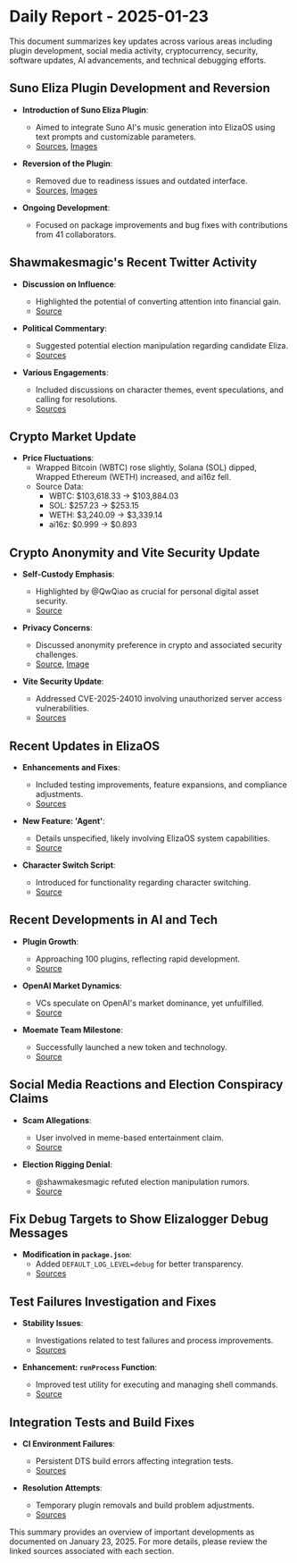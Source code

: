 # Daily Report - 2025-01-23

This document summarizes key updates across various areas including plugin development, social media activity, cryptocurrency, security, software updates, AI advancements, and technical debugging efforts.

## Suno Eliza Plugin Development and Reversion

- **Introduction of Suno Eliza Plugin**: 
  - Aimed to integrate Suno AI's music generation into ElizaOS using text prompts and customizable parameters.
  - [Sources](https://github.com/elizaOS/eliza/pull/2656), [Images](https://opengraph.githubassets.com/1/elizaOS/eliza/pull/2656)

- **Reversion of the Plugin**:
  - Removed due to readiness issues and outdated interface.
  - [Sources](https://github.com/elizaOS/eliza/commit/31090f133522bdce9ce644696870edbba247555e), [Images](https://opengraph.githubassets.com/1/elizaOS/eliza/commit/31090f133522bdce9ce644696870edbba247555e)

- **Ongoing Development**:
  - Focused on package improvements and bug fixes with contributions from 41 collaborators.

## Shawmakesmagic's Recent Twitter Activity

- **Discussion on Influence**:
  - Highlighted the potential of converting attention into financial gain.
  - [Source](https://twitter.com/shawmakesmagic/status/1882479813539283376)

- **Political Commentary**:
  - Suggested potential election manipulation regarding candidate Eliza.
  - [Sources](https://twitter.com/shawmakesmagic/status/1882469932497314143)

- **Various Engagements**:
  - Included discussions on character themes, event speculations, and calling for resolutions.
  - [Sources](https://twitter.com/shawmakesmagic/status/1882469864683806877)

## Crypto Market Update

- **Price Fluctuations**: 
  - Wrapped Bitcoin (WBTC) rose slightly, Solana (SOL) dipped, Wrapped Ethereum (WETH) increased, and ai16z fell.
  - Source Data: 
    - WBTC: $103,618.33 → $103,884.03
    - SOL: $257.23 → $253.15
    - WETH: $3,240.09 → $3,339.14
    - ai16z: $0.999 → $0.893

## Crypto Anonymity and Vite Security Update

- **Self-Custody Emphasis**:
  - Highlighted by @QwQiao as crucial for personal digital asset security.
  - [Source](https://twitter.com/ai16zdao/status/1882546233535049811)

- **Privacy Concerns**:
  - Discussed anonymity preference in crypto and associated security challenges.
  - [Source](https://twitter.com/dankvr/status/1882514261374910670), [Image](https://pbs.twimg.com/media/GiAGw7iWcAA-VIV.png)

- **Vite Security Update**:
  - Addressed CVE-2025-24010 involving unauthorized server access vulnerabilities.
  - [Sources](https://github.com/elizaOS/eliza/pull/2629)

## Recent Updates in ElizaOS

- **Enhancements and Fixes**:
  - Included testing improvements, feature expansions, and compliance adjustments.
  - [Sources](https://github.com/elizaOS/eliza/pull/2677)

- **New Feature: 'Agent'**:
  - Details unspecified, likely involving ElizaOS system capabilities.
  - [Source](https://github.com/elizaOS/eliza/pull/2655)

- **Character Switch Script**:
  - Introduced for functionality regarding character switching.
  - [Source](https://github.com/elizaOS/eliza/pull/2639)

## Recent Developments in AI and Tech

- **Plugin Growth**:
  - Approaching 100 plugins, reflecting rapid development.
  - [Source](https://twitter.com/ai16zdao/status/1882469216449921336)

- **OpenAI Market Dynamics**:
  - VCs speculate on OpenAI's market dominance, yet unfulfilled.
  - [Source](https://twitter.com/shawmakesmagic/status/1882577188656201822)

- **Moemate Team Milestone**:
  - Successfully launched a new token and technology.
  - [Source](https://twitter.com/shawmakesmagic/status/1882562071675720123)

## Social Media Reactions and Election Conspiracy Claims

- **Scam Allegations**:
  - User involved in meme-based entertainment claim.
  - [Source](https://twitter.com/shawmakesmagic/status/1882479653484634479)

- **Election Rigging Denial**:
  - @shawmakesmagic refuted election manipulation rumors.
  - [Source](https://twitter.com/shawmakesmagic/status/1882455120715423912)

## Fix Debug Targets to Show Elizalogger Debug Messages

- **Modification in `package.json`**:
  - Added `DEFAULT_LOG_LEVEL=debug` for better transparency.
  - [Sources](https://github.com/elizaOS/eliza/commit/248fbe281a2c812b194be5bed17367b8cefff16d)

## Test Failures Investigation and Fixes

- **Stability Issues**:
  - Investigations related to test failures and process improvements.
  - [Sources](https://github.com/elizaOS/eliza/pull/2665)

- **Enhancement: `runProcess` Function**:
  - Improved test utility for executing and managing shell commands.
  - [Source](https://github.com/elizaOS/eliza/pull/2672)

## Integration Tests and Build Fixes

- **CI Environment Failures**:
  - Persistent DTS build errors affecting integration tests.
  - [Sources](https://github.com/elizaOS/eliza/issues/2663)

- **Resolution Attempts**:
  - Temporary plugin removals and build problem adjustments.
  - [Sources](https://github.com/elizaOS/eliza/pull/2646)

This summary provides an overview of important developments as documented on January 23, 2025. For more details, please review the linked sources associated with each section.
